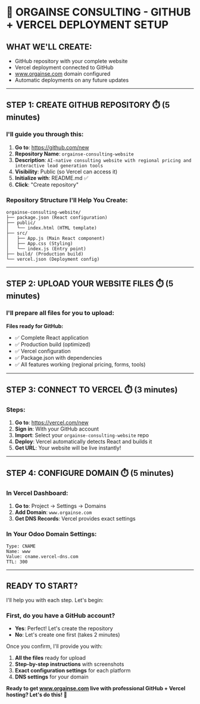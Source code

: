 # 🚀 ORGAINSE CONSULTING - GITHUB + VERCEL DEPLOYMENT SETUP

## **WHAT WE'LL CREATE:**
- GitHub repository with your complete website
- Vercel deployment connected to GitHub  
- www.orgainse.com domain configured
- Automatic deployments on any future updates

---

## **STEP 1: CREATE GITHUB REPOSITORY** ⏱️ (5 minutes)

### **I'll guide you through this:**

1. **Go to**: https://github.com/new
2. **Repository Name**: `orgainse-consulting-website`
3. **Description**: `AI-native consulting website with regional pricing and interactive lead generation tools`
4. **Visibility**: Public (so Vercel can access it)
5. **Initialize with**: README.md ✅
6. **Click**: "Create repository"

### **Repository Structure I'll Help You Create:**
```
orgainse-consulting-website/
├── package.json (React configuration)
├── public/
│   └── index.html (HTML template)
├── src/
│   ├── App.js (Main React component)
│   ├── App.css (Styling)
│   └── index.js (Entry point)
├── build/ (Production build)
└── vercel.json (Deployment config)
```

---

## **STEP 2: UPLOAD YOUR WEBSITE FILES** ⏱️ (5 minutes)

### **I'll prepare all files for you to upload:**

**Files ready for GitHub:**
- ✅ Complete React application
- ✅ Production build (optimized)
- ✅ Vercel configuration
- ✅ Package.json with dependencies
- ✅ All features working (regional pricing, forms, tools)

---

## **STEP 3: CONNECT TO VERCEL** ⏱️ (3 minutes)

### **Steps:**
1. **Go to**: https://vercel.com/new
2. **Sign in**: With your GitHub account
3. **Import**: Select your `orgainse-consulting-website` repo
4. **Deploy**: Vercel automatically detects React and builds it
5. **Get URL**: Your website will be live instantly!

---

## **STEP 4: CONFIGURE DOMAIN** ⏱️ (5 minutes)

### **In Vercel Dashboard:**
1. **Go to**: Project → Settings → Domains
2. **Add Domain**: `www.orgainse.com`
3. **Get DNS Records**: Vercel provides exact settings

### **In Your Odoo Domain Settings:**
```
Type: CNAME
Name: www  
Value: cname.vercel-dns.com
TTL: 300
```

---

## **READY TO START?**

I'll help you with each step. Let's begin:

### **First, do you have a GitHub account?**
- **Yes**: Perfect! Let's create the repository
- **No**: Let's create one first (takes 2 minutes)

Once you confirm, I'll provide you with:
1. **All the files** ready for upload
2. **Step-by-step instructions** with screenshots
3. **Exact configuration settings** for each platform
4. **DNS settings** for your domain

**Ready to get www.orgainse.com live with professional GitHub + Vercel hosting? Let's do this! 🚀**